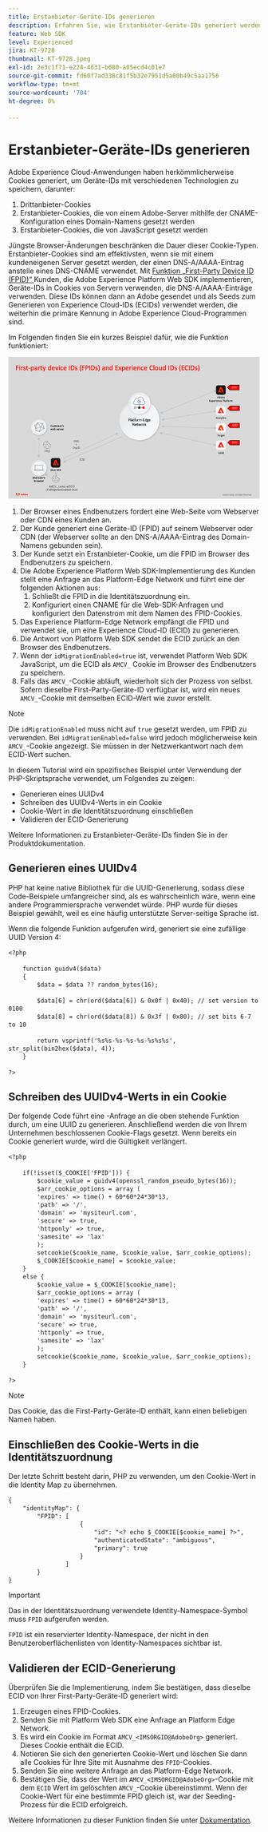 ```yaml
---
title: Erstanbieter-Geräte-IDs generieren
description: Erfahren Sie, wie Erstanbieter-Geräte-IDs generiert werden
feature: Web SDK
level: Experienced
jira: KT-9728
thumbnail: KT-9728.jpeg
exl-id: 2e3c1f71-e224-4631-b680-a05ecd4c01e7
source-git-commit: fd60f7ad338c81f5b32e7951d5a00b49c5aa1756
workflow-type: tm+mt
source-wordcount: '704'
ht-degree: 0%

---
```


# Erstanbieter-Geräte-IDs generieren

Adobe Experience Cloud-Anwendungen haben herkömmlicherweise Cookies generiert, um Geräte-IDs mit verschiedenen Technologien zu speichern, darunter:

1. Drittanbieter-Cookies
1. Erstanbieter-Cookies, die von einem Adobe-Server mithilfe der CNAME-Konfiguration eines Domain-Namens gesetzt werden
1. Erstanbieter-Cookies, die von JavaScript gesetzt werden

Jüngste Browser-Änderungen beschränken die Dauer dieser Cookie-Typen. Erstanbieter-Cookies sind am effektivsten, wenn sie mit einem kundeneigenen Server gesetzt werden, der einen DNS-A/AAAA-Eintrag anstelle eines DNS-CNAME verwendet. Mit [ Funktion „First-Party Device ID (FPID)“ ](https://experienceleague.adobe.com/en/docs/experience-platform/web-sdk/identity/first-party-device-ids) Kunden, die Adobe Experience Platform Web SDK implementieren, Geräte-IDs in Cookies von Servern verwenden, die DNS-A/AAAA-Einträge verwenden. Diese IDs können dann an Adobe gesendet und als Seeds zum Generieren von Experience Cloud-IDs (ECIDs) verwendet werden, die weiterhin die primäre Kennung in Adobe Experience Cloud-Programmen sind.

Im Folgenden finden Sie ein kurzes Beispiel dafür, wie die Funktion funktioniert:

![First-Party-Geräte-IDs (FPIDs) und Experience Cloud-IDs (ECIDs)](../assets/kt-9728.png)

1. Der Browser eines Endbenutzers fordert eine Web-Seite vom Webserver oder CDN eines Kunden an.
1. Der Kunde generiert eine Geräte-ID (FPID) auf seinem Webserver oder CDN (der Webserver sollte an den DNS-A/AAAA-Eintrag des Domain-Namens gebunden sein).
1. Der Kunde setzt ein Erstanbieter-Cookie, um die FPID im Browser des Endbenutzers zu speichern.
1. Die Adobe Experience Platform Web SDK-Implementierung des Kunden stellt eine Anfrage an das Platform-Edge Network und führt eine der folgenden Aktionen aus:
   1. Schließt die FPID in die Identitätszuordnung ein.
   1. Konfiguriert einen CNAME für die Web-SDK-Anfragen und konfiguriert den Datenstrom mit dem Namen des FPID-Cookies.
1. Das Experience Platform-Edge Network empfängt die FPID und verwendet sie, um eine Experience Cloud-ID (ECID) zu generieren.
1. Die Antwort von Platform Web SDK sendet die ECID zurück an den Browser des Endbenutzers.
1. Wenn der `idMigrationEnabled=true` ist, verwendet Platform Web SDK JavaScript, um die ECID als `AMCV_` Cookie im Browser des Endbenutzers zu speichern.
1. Falls das `AMCV_`-Cookie abläuft, wiederholt sich der Prozess von selbst. Sofern dieselbe First-Party-Geräte-ID verfügbar ist, wird ein neues `AMCV_`-Cookie mit demselben ECID-Wert wie zuvor erstellt.

>[!NOTE]
>
>Die `idMigrationEnabled` muss nicht auf `true` gesetzt werden, um FPID zu verwenden. Bei `idMigrationEnabled=false` wird jedoch möglicherweise kein `AMCV_`-Cookie angezeigt. Sie müssen in der Netzwerkantwort nach dem ECID-Wert suchen.


In diesem Tutorial wird ein spezifisches Beispiel unter Verwendung der PHP-Skriptsprache verwendet, um Folgendes zu zeigen:

* Generieren eines UUIDv4
* Schreiben des UUIDv4-Werts in ein Cookie
* Cookie-Wert in die Identitätszuordnung einschließen
* Validieren der ECID-Generierung

Weitere Informationen zu Erstanbieter-Geräte-IDs finden Sie in der Produktdokumentation.

## Generieren eines UUIDv4

PHP hat keine native Bibliothek für die UUID-Generierung, sodass diese Code-Beispiele umfangreicher sind, als es wahrscheinlich wäre, wenn eine andere Programmiersprache verwendet würde. PHP wurde für dieses Beispiel gewählt, weil es eine häufig unterstützte Server-seitige Sprache ist.


Wenn die folgende Funktion aufgerufen wird, generiert sie eine zufällige UUID Version 4:

```
<?php
    
    function guidv4($data)
    {
        $data = $data ?? random_bytes(16);

        $data[6] = chr(ord($data[6]) & 0x0f | 0x40); // set version to 0100
        $data[8] = chr(ord($data[8]) & 0x3f | 0x80); // set bits 6-7 to 10

        return vsprintf('%s%s-%s-%s-%s-%s%s%s', str_split(bin2hex($data), 4));
    }

?>
```

## Schreiben des UUIDv4-Werts in ein Cookie

Der folgende Code führt eine -Anfrage an die oben stehende Funktion durch, um eine UUID zu generieren. Anschließend werden die von Ihrem Unternehmen beschlossenen Cookie-Flags gesetzt. Wenn bereits ein Cookie generiert wurde, wird die Gültigkeit verlängert.

```
<?php

    if(!isset($_COOKIE['FPID'])) {
        $cookie_value = guidv4(openssl_random_pseudo_bytes(16));        
        $arr_cookie_options = array (
        'expires' => time() + 60*60*24*30*13,
        'path' => '/',
        'domain' => 'mysiteurl.com',
        'secure' => true,
        'httponly' => true,
        'samesite' => 'lax'
        );
        setcookie($cookie_name, $cookie_value, $arr_cookie_options);
        $_COOKIE[$cookie_name] = $cookie_value;
    }
    else {
        $cookie_value = $_COOKIE[$cookie_name];
        $arr_cookie_options = array (
        'expires' => time() + 60*60*24*30*13,
        'path' => '/',
        'domain' => 'mysiteurl.com',
        'secure' => true,
        'httponly' => true,
        'samesite' => 'lax'
        );
        setcookie($cookie_name, $cookie_value, $arr_cookie_options);
    }

?>
```

>[!NOTE]
>
>Das Cookie, das die First-Party-Geräte-ID enthält, kann einen beliebigen Namen haben.

## Einschließen des Cookie-Werts in die Identitätszuordnung

Der letzte Schritt besteht darin, PHP zu verwenden, um den Cookie-Wert in die Identity Map zu übernehmen.


```
{
    "identityMap": {
        "FPID": [
                    {
                        "id": "<? echo $_COOKIE[$cookie_name] ?>",
                        "authenticatedState": "ambiguous",
                        "primary": true
                    }
                ]
        }
}
```

>[!IMPORTANT]
>
>Das in der Identitätszuordnung verwendete Identity-Namespace-Symbol muss `FPID` aufgerufen werden.
>
> `FPID` ist ein reservierter Identity-Namespace, der nicht in den Benutzeroberflächenlisten von Identity-Namespaces sichtbar ist.


## Validieren der ECID-Generierung

Überprüfen Sie die Implementierung, indem Sie bestätigen, dass dieselbe ECID von Ihrer First-Party-Geräte-ID generiert wird:

1. Erzeugen eines FPID-Cookies.
1. Senden Sie mit Platform Web SDK eine Anfrage an Platform Edge Network.
1. Es wird ein Cookie im Format `AMCV_<IMSORGID@AdobeOrg>` generiert. Dieses Cookie enthält die ECID.
1. Notieren Sie sich den generierten Cookie-Wert und löschen Sie dann alle Cookies für Ihre Site mit Ausnahme des `FPID`-Cookies.
1. Senden Sie eine weitere Anfrage an das Platform-Edge Network.
1. Bestätigen Sie, dass der Wert im `AMCV_<IMSORGID@AdobeOrg>`-Cookie mit dem `ECID` Wert im gelöschten `AMCV_`-Cookie übereinstimmt. Wenn der Cookie-Wert für eine bestimmte FPID gleich ist, war der Seeding-Prozess für die ECID erfolgreich.

Weitere Informationen zu dieser Funktion finden Sie unter [Dokumentation](https://experienceleague.adobe.com/docs/experience-platform/edge/identity/first-party-device-ids.html).
